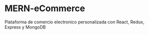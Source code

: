 # MERN-eCommerce

Plataforma de comercio electronico personalizada con React, Redux, Express y MongoDB
